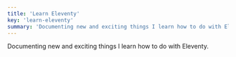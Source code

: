 ```yaml
---
title: 'Learn Eleventy'
key: 'learn-eleventy'
summary: 'Documenting new and exciting things I learn how to do with Eleventy'
---
```

Documenting new and exciting things I learn how to do with Eleventy.
